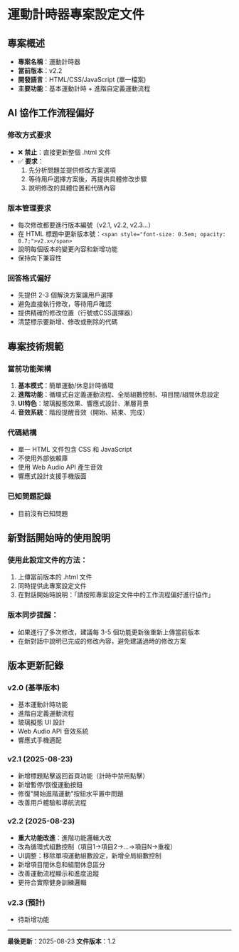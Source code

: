 # 運動計時器專案設定文件

## 專案概述
- **專案名稱**：運動計時器
- **當前版本**：v2.2
- **開發語言**：HTML/CSS/JavaScript (單一檔案)
- **主要功能**：基本運動計時 + 進階自定義運動流程

## AI 協作工作流程偏好

### 修改方式要求
- ❌ **禁止**：直接更新整個 .html 文件
- ✅ **要求**：
  1. 先分析問題並提供修改方案選項
  2. 等待用戶選擇方案後，再提供具體修改步驟
  3. 說明修改的具體位置和代碼內容

### 版本管理要求
- 每次修改都要進行版本編號（v2.1, v2.2, v2.3...）
- 在 HTML 標題中更新版本號：`<span style="font-size: 0.5em; opacity: 0.7;">v2.x</span>`
- 說明每個版本的變更內容和新增功能
- 保持向下兼容性

### 回答格式偏好
- 先提供 2-3 個解決方案讓用戶選擇
- 避免直接執行修改，等待用戶確認
- 提供精確的修改位置（行號或CSS選擇器）
- 清楚標示要新增、修改或刪除的代碼

## 專案技術規範

### 當前功能架構
1. **基本模式**：簡單運動/休息計時循環
2. **進階功能**：循環式自定義運動流程、全局組數控制、項目間/組間休息設定
3. **UI特色**：玻璃擬態效果、響應式設計、漸層背景
4. **音效系統**：階段提醒音效（開始、結束、完成）

### 代碼結構
- 單一 HTML 文件包含 CSS 和 JavaScript
- 不使用外部依賴庫
- 使用 Web Audio API 產生音效
- 響應式設計支援手機版面

### 已知問題記錄
- 目前沒有已知問題

## 新對話開始時的使用說明

### 使用此設定文件的方法：
1. 上傳當前版本的 .html 文件
2. 同時提供此專案設定文件
3. 在對話開始時說明：「請按照專案設定文件中的工作流程偏好進行協作」

### 版本同步提醒：
- 如果進行了多次修改，建議每 3-5 個功能更新後重新上傳當前版本
- 在新對話中說明已完成的修改內容，避免建議過時的修改方案

## 版本更新記錄

### v2.0 (基準版本)
- 基本運動計時功能
- 進階自定義運動流程
- 玻璃擬態 UI 設計
- Web Audio API 音效系統
- 響應式手機適配

### v2.1 (2025-08-23)
- 新增標題點擊返回首頁功能（計時中禁用點擊）
- 新增暫停/恢復運動按鈕
- 修復"開始進階運動"按鈕水平置中問題
- 改善用戶體驗和導航流程

### v2.2 (2025-08-23)
- **重大功能改進**：進階功能邏輯大改
- 改為循環式組數控制（項目1→項目2→...→項目N→重複）
- UI調整：移除單項運動組數設定，新增全局組數控制
- 新增項目間休息和組間休息區分
- 改善運動流程顯示和進度追蹤
- 更符合實際健身訓練邏輯

### v2.3 (預計)
- 待新增功能

---
**最後更新**：2025-08-23
**文件版本**：1.2